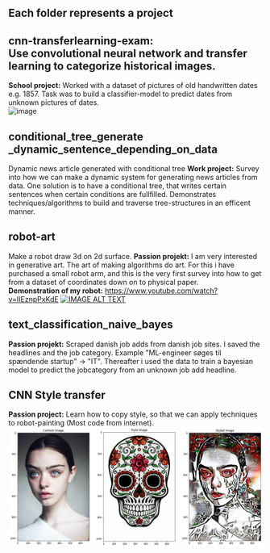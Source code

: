 ## Each folder represents a project

## cnn-transferlearning-exam:<br /> Use convolutional neural network and transfer learning to categorize historical images. 
<b>School project:</b> Worked with a dataset of pictures of old handwritten dates e.g. 1857. Task was to build a classifier-model to predict dates from unknown pictures of dates.<br />
![image](https://user-images.githubusercontent.com/37456552/199712622-eeb8dd05-92cf-4865-92be-3540d69162e1.png)


## conditional_tree_generate _dynamic_sentence_depending_on_data <br />
Dynamic news article generated with conditional tree
<b>Work project:</b> Survey into how we can make a dynamic system for generating news articles from data.
One solution is to have a conditional tree, that writes certain sentences when certain conditions are fullfilled. Demonstrates techniques/algorithms to build and traverse tree-structures in an efficent manner.

## robot-art <br />
Make a robot draw 3d on 2d surface.
<b>Passion projekt:</b> I am very interested in generative art. The art of making algorithms do art. For this i have purchased a small robot arm, and
this is the very first survey into how to get from a dataset of coordinates down on to physical paper.
<br>
<b>Demonstration of my robot:</b>
https://www.youtube.com/watch?v=IIEznpPxKdE
[![IMAGE ALT TEXT](http://img.youtube.com/vi/IIEznpPxKdE/0.jpg)](http://www.youtube.com/watch?v=IIEznpPxKdE "Video Title")

## text_classification_naive_bayes <br />
<b>Passion projekt:</b> Scraped danish job adds from  danish job sites. I saved the headlines and the job category. Example "ML-engineer søges til spændende startup" -> "IT". Thereafter i used the data to train a bayesian model to predict the jobcategory from an unknown job add headline.


## CNN Style transfer
<b>Passion project:</b> Learn how to copy style, so that we can apply techniques to robot-painting (Most code from internet).
<img src="cnn-style-transfer/skull-lady.png" align="left" />
